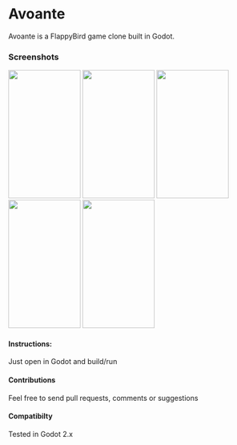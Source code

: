 # Avoante

Avoante is a FlappyBird game clone built in Godot.

### Screenshots

<img src="https://andersonmadeira.com/img/flappybird_1.png" width="144" height="256"> <img src="https://andersonmadeira.com/img/flappybird_2.png" width="144" height="256"> <img src="https://andersonmadeira.com/img/flappybird_3.png" width="144" height="256"> <img src="https://andersonmadeira.com/img/flappybird_4.png" width="144" height="256"> <img src="https://andersonmadeira.com/img/flappybird_5.png" width="144" height="256">

#### Instructions:

Just open in Godot and build/run

#### Contributions

Feel free to send pull requests, comments or suggestions

#### Compatibilty

Tested in Godot 2.x
